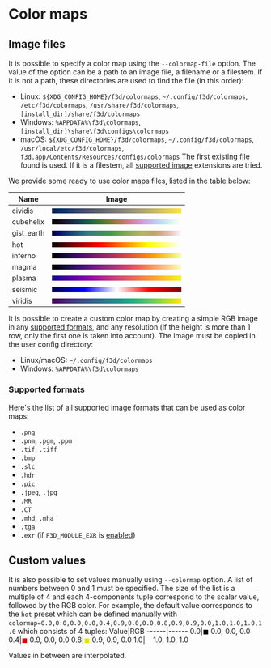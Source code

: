 # Color maps

## Image files

It is possible to specify a color map using the `--colormap-file` option.
The value of the option can be a path to an image file, a filename or a filestem.
If it is not a path, these directories are used to find the file (in this order):
 * Linux: `${XDG_CONFIG_HOME}/f3d/colormaps`, `~/.config/f3d/colormaps`, `/etc/f3d/colormaps`, `/usr/share/f3d/colormaps`, `[install_dir]/share/f3d/colormaps`
 * Windows: `%APPDATA%\f3d\colormaps`, `[install_dir]\share\f3d\configs\colormaps`
 * macOS: `${XDG_CONFIG_HOME}/f3d/colormaps`, `~/.config/f3d/colormaps`, `/usr/local/etc/f3d/colormaps`, `f3d.app/Contents/Resources/configs/colormaps`
The first existing file found is used.
If it is a filestem, all [supported image](#supported-formats) extensions are tried.

We provide some ready to use color maps files, listed in the table below:

Name|Image
------|------
cividis|<img src="https://github.com/Meakk/f3d/blob/colormap-file/resources/colormaps/cividis.png?raw=true" class="cm" width="256" height="10" />
cubehelix|<img src="https://github.com/Meakk/f3d/blob/colormap-file/resources/colormaps/cubehelix.png?raw=true" class="cm" width="256" height="10" />
gist_earth|<img src="https://github.com/Meakk/f3d/blob/colormap-file/resources/colormaps/gist_earth.png?raw=true" class="cm" width="256" height="10" />
hot|<img src="https://github.com/Meakk/f3d/blob/colormap-file/resources/colormaps/hot.png?raw=true" class="cm" width="256" height="10" />
inferno|<img src="https://github.com/Meakk/f3d/blob/colormap-file/resources/colormaps/inferno.png?raw=true" class="cm" width="256" height="10" />
magma|<img src="https://github.com/Meakk/f3d/blob/colormap-file/resources/colormaps/magma.png?raw=true" class="cm" width="256" height="10" />
plasma|<img src="https://github.com/Meakk/f3d/blob/colormap-file/resources/colormaps/plasma.png?raw=true" class="cm" width="256" height="10" />
seismic|<img src="https://github.com/Meakk/f3d/blob/colormap-file/resources/colormaps/seismic.png?raw=true" class="cm" width="256" height="10" />
viridis|<img src="https://github.com/Meakk/f3d/blob/colormap-file/resources/colormaps/viridis.png?raw=true" class="cm" width="256" height="10" />

It is possible to create a custom color map by creating a simple RGB image in any [supported formats](#supported-formats), and any resolution (if the height is more than 1 row, only the first one is taken into account). The image must be copied in the user config directory:
* Linux/macOS: `~/.config/f3d/colormaps`
* Windows: `%APPDATA%\f3d\colormaps`

### Supported formats

Here's the list of all supported image formats that can be used as color maps:

- `.png`
- `.pnm`, `.pgm`, `.ppm`
- `.tif`, `.tiff`
- `.bmp`
- `.slc`
- `.hdr`
- `.pic`
- `.jpeg`, `.jpg`
- `.MR`
- `.CT`
- `.mhd`, `.mha`
- `.tga`
- `.exr` (if `F3D_MODULE_EXR` is [enabled](../dev/BUILD.md))

## Custom values

It is also possible to set values manually using `--colormap` option. A list of numbers between 0 and 1 must be specified. The size of the list is a multiple of 4 and each 4-components tuple correspond to the scalar value, followed by the RGB color.
For example, the default value corresponds to the `hot` preset which can be defined manually with `--colormap=0.0,0.0,0.0,0.0,0.4,0.9,0.0,0.0,0.8,0.9,0.9,0.0,1.0,1.0,1.0,1.0` which consists of 4 tuples:
Value|RGB
------|------
0.0|<span style="color:rgb(0,0,0)">&#9724;</span> 0.0, 0.0, 0.0
0.4|<span style="color:rgb(230,0,0)">&#9724;</span> 0.9, 0.0, 0.0
0.8|<span style="color:rgb(230,230,0)">&#9724;</span> 0.9, 0.9, 0.0
1.0|<span style="color:rgb(255,255,255)">&#9724;</span> 1.0, 1.0, 1.0

Values in between are interpolated.
